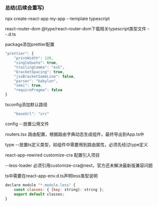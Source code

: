 ### 总结(后续会重写)

npx create-react-app my-app --template typescript

react-router-dom @type/react-router-dom下载相关typescript类型文件 --.d.ts

package添加prettier配置

```javascript
"prettier": {
	"printWidth": 120,
	"singleQuote": true,
	"trailingComma": "es5",
	"bracketSpacing": true,
	"jsxBracketSameLine": false,
	"parser": "babylon",
	"semi": true,
	"requirePragma": false
}
```

tsconfig添加默认路径
```javascript
	"baseUrl": "src"
```

config --放置公用文件

routers.tsx 路由配置，根据路由字典动态生成组件，最终导出到App.ts中

type --放置ts定义类型，如组件中需要用到路由属性，必须先经过type定义

react-app-rewired  customize-cra 配置引入项目

--less-loader 必须引用customize-cra@next，官方还未解决最新版兼容问题

ts中需要在react-app-env.d.ts声明less类型说明
```javascript
declare module "*.module.less" {
    const classes: { [key: string]: string };
    export default classes;
}
```